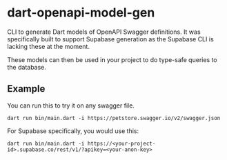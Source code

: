 # dart-openapi-model-gen

CLI to generate Dart models of OpenAPI Swagger definitions. It was specifically built to support Supabase generation as the Supabase CLI is lacking these at the moment.

These models can then be used in your project to do type-safe queries to the database.

## Example

You can run this to try it on any swagger file.

```shell
dart run bin/main.dart -i https://petstore.swagger.io/v2/swagger.json
```

For Supabase specifically, you would use this:

```
dart run bin/main.dart -i https://<your-project-id>.supabase.co/rest/v1/?apikey=<your-anon-key>
```